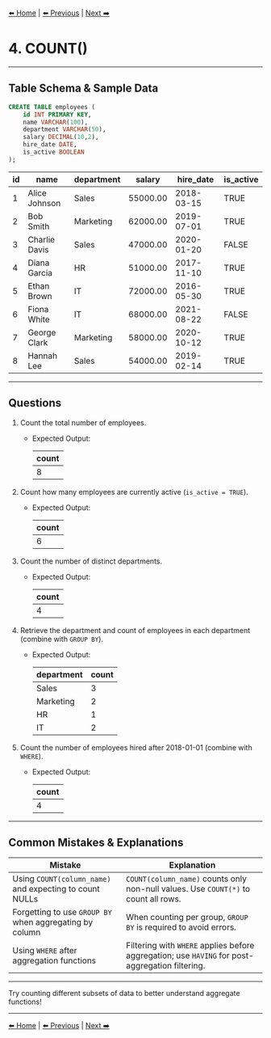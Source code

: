 [⬅️ Home](README.md) | [⬅️ Previous](03-order-by.md) | [Next ➡️](05-sum.md)

# 4. COUNT()

---

## Table Schema & Sample Data

```sql
CREATE TABLE employees (
    id INT PRIMARY KEY,
    name VARCHAR(100),
    department VARCHAR(50),
    salary DECIMAL(10,2),
    hire_date DATE,
    is_active BOOLEAN
);
```

| id | name          | department | salary   | hire\_date | is\_active |
| -- | ------------- | ---------- | -------- | ---------- | ---------- |
| 1  | Alice Johnson | Sales      | 55000.00 | 2018-03-15 | TRUE       |
| 2  | Bob Smith     | Marketing  | 62000.00 | 2019-07-01 | TRUE       |
| 3  | Charlie Davis | Sales      | 47000.00 | 2020-01-20 | FALSE      |
| 4  | Diana Garcia  | HR         | 51000.00 | 2017-11-10 | TRUE       |
| 5  | Ethan Brown   | IT         | 72000.00 | 2016-05-30 | TRUE       |
| 6  | Fiona White   | IT         | 68000.00 | 2021-08-22 | FALSE      |
| 7  | George Clark  | Marketing  | 58000.00 | 2020-10-12 | TRUE       |
| 8  | Hannah Lee    | Sales      | 54000.00 | 2019-02-14 | TRUE       |

---

## Questions

1. Count the total number of employees.

   * Expected Output:

     | count |
     | ----- |
     | 8     |

2. Count how many employees are currently active (`is_active = TRUE`).

   * Expected Output:

     | count |
     | ----- |
     | 6     |

3. Count the number of distinct departments.

   * Expected Output:

     | count |
     | ----- |
     | 4     |

4. Retrieve the department and count of employees in each department (combine with `GROUP BY`).

   * Expected Output:

     | department | count |
     | ---------- | ----- |
     | Sales      | 3     |
     | Marketing  | 2     |
     | HR         | 1     |
     | IT         | 2     |

5. Count the number of employees hired after 2018-01-01 (combine with `WHERE`).

   * Expected Output:

     | count |
     | ----- |
     | 4     |

---

## Common Mistakes & Explanations

| Mistake                                                 | Explanation                                                                                     |
| ------------------------------------------------------- | ----------------------------------------------------------------------------------------------- |
| Using `COUNT(column_name)` and expecting to count NULLs | `COUNT(column_name)` counts only non-null values. Use `COUNT(*)` to count all rows.             |
| Forgetting to use `GROUP BY` when aggregating by column | When counting per group, `GROUP BY` is required to avoid errors.                                |
| Using `WHERE` after aggregation functions               | Filtering with `WHERE` applies before aggregation; use `HAVING` for post-aggregation filtering. |

---

Try counting different subsets of data to better understand aggregate functions!

---

[⬅️ Home](README.md) | [⬅️ Previous](03-order-by.md) | [Next ➡️](05-sum.md)
